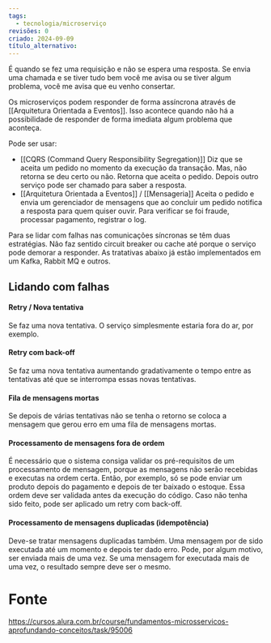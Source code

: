 ```yaml
---
tags:
  - tecnologia/microserviço
revisões: 0
criado: 2024-09-09
título_alternativo:
---
```

É quando se fez uma requisição e não se espera uma resposta. Se envia uma chamada e se tiver tudo bem você me avisa ou se tiver algum problema, você me avisa que eu venho consertar.

Os microserviços podem responder de forma assíncrona através de [[Arquitetura Orientada a Eventos]]. Isso acontece quando não há a possibilidade de responder de forma imediata algum problema que aconteça.

Pode ser usar:
- [[CQRS (Command Query Responsibility Segregation)]]
	Diz que se aceita um pedido no momento da execução da transação. Mas, não retorna se deu certo ou não. Retorna que aceita o pedido. Depois outro serviço pode ser chamado para saber a resposta. 
- [[Arquitetura Orientada a Eventos]] / [[Mensageria]]
	Aceita o pedido e envia um gerenciador de mensagens que ao concluir um pedido notifica a resposta para quem quiser ouvir. Para verificar se foi fraude, processar pagamento, registrar o log. 

Para se lidar com falhas nas comunicações síncronas se têm duas estratégias. Não faz sentido circuit breaker ou cache até porque o serviço pode demorar a responder. As tratativas abaixo já estão implementados em um Kafka, Rabbit MQ e outros. 
## Lidando com falhas
#### Retry / Nova tentativa
Se faz uma nova tentativa. O serviço simplesmente estaria fora do ar, por exemplo. 
#### Retry com back-off
Se faz uma nova tentativa aumentando gradativamente o tempo entre as tentativas até que se interrompa essas novas tentativas. 
#### Fila de mensagens mortas
Se depois de várias tentativas não se tenha o retorno se coloca a mensagem que gerou erro em uma fila de mensagens mortas. 
#### Processamento de mensagens fora de ordem
É necessário que o sistema consiga validar os pré-requisitos de um processamento de mensagem, porque as mensagens não serão recebidas e executas na ordem certa. Então, por exemplo, só se pode enviar um produto depois do pagamento e depois de ter baixado o estoque. Essa ordem deve ser validada antes da execução do código. Caso não tenha sido feito, pode ser aplicado um retry com back-off. 
#### Processamento de mensagens duplicadas (idempotência)
Deve-se tratar mensagens duplicadas também. Uma mensagem por de sido executada até um momento e depois ter dado erro. Pode, por algum motivo, ser enviada mais de uma vez. Se uma mensagem for executada mais de uma vez, o resultado sempre deve ser o mesmo.
# Fonte
https://cursos.alura.com.br/course/fundamentos-microsservicos-aprofundando-conceitos/task/95006